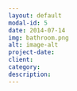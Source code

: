 ```yaml
---
layout: default
modal-id: 5
date: 2014-07-14
img: bathroom.png
alt: image-alt
project-date: 
client:
category:
description:
---
```

